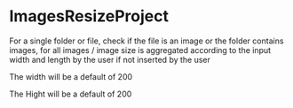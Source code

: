 # ImagesResizeProject


For a single folder or file, check if the file is an image or the folder contains images, 
for all images / image size is aggregated according to the input width and length by the user if not inserted by the user
<br>

The width will be a default of 200
<br>

The Hight will be a default of 200
